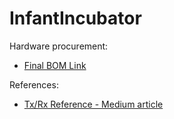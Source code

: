 # InfantIncubator

Hardware procurement:
- [Final BOM Link](https://docs.google.com/spreadsheets/d/1u5Mlvxa6RhjDjX_Zx-iyKGHfaelGLQUbIJbQIuBkTXc/edit?gid=1763511828#gid=1763511828)

References:
- [Tx/Rx Reference - Medium article](https://medium.com/geekculture/serial-connection-between-raspberry-pi-and-raspberry-pico-d6c0ba97c7dc)